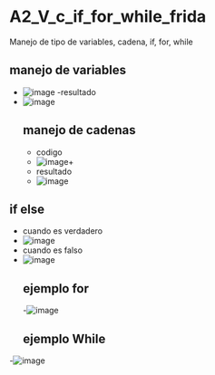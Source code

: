 # A2_V_c_if_for_while_frida
Manejo de tipo de variables, cadena, if, for, while
## manejo de variables
- ![image](https://github.com/user-attachments/assets/8ea9ffaf-a00c-403f-8a8b-51c47ab5b8bd)
-resultado
- ![image](https://github.com/user-attachments/assets/54efa9cd-9d81-430d-ba77-52c8a64098d4)
  ## manejo de cadenas
  - codigo
  - ![image](https://github.com/user-attachments/assets/4d591b6c-cc70-4367-bd28-990e4ffa043c)+
  -  resultado
  -  ![image](https://github.com/user-attachments/assets/551cf4ac-4d01-4d20-987b-4325f6db95a1)
## if else
- cuando es verdadero
- ![image](https://github.com/user-attachments/assets/fcad97b9-5edf-4bcd-bf6d-7a071fc61fd6)
- cuando es falso
- ![image](https://github.com/user-attachments/assets/81a364ee-af1c-4d43-8148-f83c75719bdb)
  ## ejemplo for
  -![image](https://github.com/user-attachments/assets/00b9645a-79ec-49c1-a2ba-7824a04738b0)
  ##  ejemplo While
-![image](https://github.com/user-attachments/assets/6fe00b09-a3a6-4240-a1e5-65681210dd3a)



